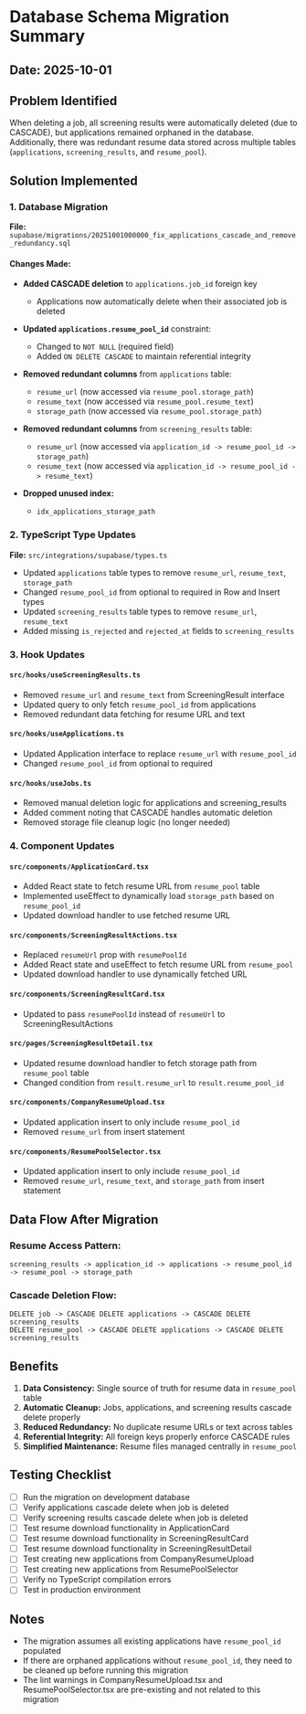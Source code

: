# Database Schema Migration Summary

## Date: 2025-10-01

## Problem Identified
When deleting a job, all screening results were automatically deleted (due to CASCADE), but applications remained orphaned in the database. Additionally, there was redundant resume data stored across multiple tables (`applications`, `screening_results`, and `resume_pool`).

## Solution Implemented

### 1. Database Migration
**File:** `supabase/migrations/20251001000000_fix_applications_cascade_and_remove_redundancy.sql`

#### Changes Made:
- **Added CASCADE deletion** to `applications.job_id` foreign key
  - Applications now automatically delete when their associated job is deleted
  
- **Updated `applications.resume_pool_id`** constraint:
  - Changed to `NOT NULL` (required field)
  - Added `ON DELETE CASCADE` to maintain referential integrity
  
- **Removed redundant columns** from `applications` table:
  - `resume_url` (now accessed via `resume_pool.storage_path`)
  - `resume_text` (now accessed via `resume_pool.resume_text`)
  - `storage_path` (now accessed via `resume_pool.storage_path`)
  
- **Removed redundant columns** from `screening_results` table:
  - `resume_url` (now accessed via `application_id -> resume_pool_id -> storage_path`)
  - `resume_text` (now accessed via `application_id -> resume_pool_id -> resume_text`)

- **Dropped unused index:**
  - `idx_applications_storage_path`

### 2. TypeScript Type Updates
**File:** `src/integrations/supabase/types.ts`

- Updated `applications` table types to remove `resume_url`, `resume_text`, `storage_path`
- Changed `resume_pool_id` from optional to required in Row and Insert types
- Updated `screening_results` table types to remove `resume_url`, `resume_text`
- Added missing `is_rejected` and `rejected_at` fields to `screening_results`

### 3. Hook Updates

#### `src/hooks/useScreeningResults.ts`
- Removed `resume_url` and `resume_text` from ScreeningResult interface
- Updated query to only fetch `resume_pool_id` from applications
- Removed redundant data fetching for resume URL and text

#### `src/hooks/useApplications.ts`
- Updated Application interface to replace `resume_url` with `resume_pool_id`
- Changed `resume_pool_id` from optional to required

#### `src/hooks/useJobs.ts`
- Removed manual deletion logic for applications and screening_results
- Added comment noting that CASCADE handles automatic deletion
- Removed storage file cleanup logic (no longer needed)

### 4. Component Updates

#### `src/components/ApplicationCard.tsx`
- Added React state to fetch resume URL from `resume_pool` table
- Implemented useEffect to dynamically load `storage_path` based on `resume_pool_id`
- Updated download handler to use fetched resume URL

#### `src/components/ScreeningResultActions.tsx`
- Replaced `resumeUrl` prop with `resumePoolId`
- Added React state and useEffect to fetch resume URL from `resume_pool`
- Updated download handler to use dynamically fetched URL

#### `src/components/ScreeningResultCard.tsx`
- Updated to pass `resumePoolId` instead of `resumeUrl` to ScreeningResultActions

#### `src/pages/ScreeningResultDetail.tsx`
- Updated resume download handler to fetch storage path from `resume_pool` table
- Changed condition from `result.resume_url` to `result.resume_pool_id`

#### `src/components/CompanyResumeUpload.tsx`
- Updated application insert to only include `resume_pool_id`
- Removed `resume_url` from insert statement

#### `src/components/ResumePoolSelector.tsx`
- Updated application insert to only include `resume_pool_id`
- Removed `resume_url`, `resume_text`, and `storage_path` from insert statement

## Data Flow After Migration

### Resume Access Pattern:
```
screening_results -> application_id -> applications -> resume_pool_id -> resume_pool -> storage_path
```

### Cascade Deletion Flow:
```
DELETE job -> CASCADE DELETE applications -> CASCADE DELETE screening_results
DELETE resume_pool -> CASCADE DELETE applications -> CASCADE DELETE screening_results
```

## Benefits

1. **Data Consistency:** Single source of truth for resume data in `resume_pool` table
2. **Automatic Cleanup:** Jobs, applications, and screening results cascade delete properly
3. **Reduced Redundancy:** No duplicate resume URLs or text across tables
4. **Referential Integrity:** All foreign keys properly enforce CASCADE rules
5. **Simplified Maintenance:** Resume files managed centrally in `resume_pool`

## Testing Checklist

- [ ] Run the migration on development database
- [ ] Verify applications cascade delete when job is deleted
- [ ] Verify screening results cascade delete when job is deleted
- [ ] Test resume download functionality in ApplicationCard
- [ ] Test resume download functionality in ScreeningResultCard
- [ ] Test resume download functionality in ScreeningResultDetail
- [ ] Test creating new applications from CompanyResumeUpload
- [ ] Test creating new applications from ResumePoolSelector
- [ ] Verify no TypeScript compilation errors
- [ ] Test in production environment

## Notes

- The migration assumes all existing applications have `resume_pool_id` populated
- If there are orphaned applications without `resume_pool_id`, they need to be cleaned up before running this migration
- The lint warnings in CompanyResumeUpload.tsx and ResumePoolSelector.tsx are pre-existing and not related to this migration
